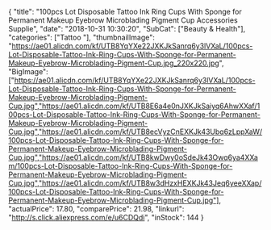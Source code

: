 {
	"title": "100pcs Lot Disposable Tattoo Ink Ring Cups With Sponge for Permanent Makeup Eyebrow Microblading Pigment Cup Accessories Supplie",
	"date": "2018-10-31 10:30:20",
	"SubCat": ["Beauty & Health"],
	"categories": ["Tattoo "],
	"thumbnailImage": "https://ae01.alicdn.com/kf/UTB8YqYXe22JXKJkSanrq6y3lVXaL/100pcs-Lot-Disposable-Tattoo-Ink-Ring-Cups-With-Sponge-for-Permanent-Makeup-Eyebrow-Microblading-Pigment-Cup.jpg_220x220.jpg",
	"BigImage": ["https://ae01.alicdn.com/kf/UTB8YqYXe22JXKJkSanrq6y3lVXaL/100pcs-Lot-Disposable-Tattoo-Ink-Ring-Cups-With-Sponge-for-Permanent-Makeup-Eyebrow-Microblading-Pigment-Cup.jpg","https://ae01.alicdn.com/kf/UTB8E6a4e0nJXKJkSaiyq6AhwXXaf/100pcs-Lot-Disposable-Tattoo-Ink-Ring-Cups-With-Sponge-for-Permanent-Makeup-Eyebrow-Microblading-Pigment-Cup.jpg","https://ae01.alicdn.com/kf/UTB8ecVyzCnEXKJk43Ubq6zLppXaW/100pcs-Lot-Disposable-Tattoo-Ink-Ring-Cups-With-Sponge-for-Permanent-Makeup-Eyebrow-Microblading-Pigment-Cup.jpg","https://ae01.alicdn.com/kf/UTB8kwDwy0oSdeJk43Owq6ya4XXam/100pcs-Lot-Disposable-Tattoo-Ink-Ring-Cups-With-Sponge-for-Permanent-Makeup-Eyebrow-Microblading-Pigment-Cup.jpg","https://ae01.alicdn.com/kf/UTB8w3dHzxHEXKJk43Jeq6yeeXXap/100pcs-Lot-Disposable-Tattoo-Ink-Ring-Cups-With-Sponge-for-Permanent-Makeup-Eyebrow-Microblading-Pigment-Cup.jpg"],
	"actualPrice": 17.80,
	"comparePrice": 21.98,
	"linkurl": "http://s.click.aliexpress.com/e/u6CDQdi",
	"inStock": 144
}
